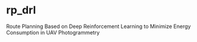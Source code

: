 # rp_drl
Route Planning Based on Deep Reinforcement Learning to Minimize Energy Consumption in UAV Photogrammetry
